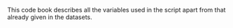 This code book describes all the variables used in the script apart from that already given in the datasets.
